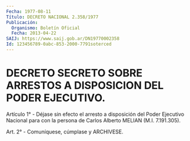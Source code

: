 ```yaml
---
Fecha: 1977-08-11
Título: DECRETO NACIONAL 2.358/1977
Publicación:
  Organismo: Boletín Oficial
  Fecha: 2013-04-22
SAIJ: https://www.saij.gob.ar/DN19770002358
Id: 123456789-0abc-853-2000-7791soterced
---
```

# DECRETO SECRETO SOBRE ARRESTOS A DISPOSICION DEL PODER EJECUTIVO.

<a id="1"></a>
Artículo 1° - Déjase sin efecto el arresto a disposición del Poder Ejecutivo Nacional para con la persona de Carlos Alberto MELIAN (M.I. 7.191.305).

<a id="2"></a>
Art. 2° - Comuníquese, cúmplase y ARCHIVESE.